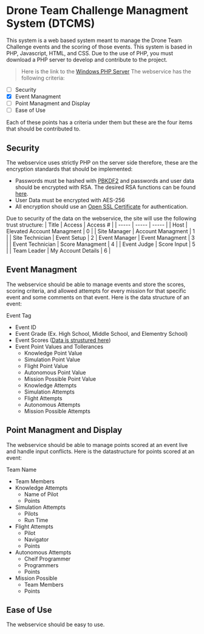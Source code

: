 # Drone Team Challenge Managment System (DTCMS)
This system is a web based system meant to manage the Drone Team Challenge events and the scoring of those events. This system is based in PHP, Javascript, HTML, and CSS. Due to the use of PHP, you must download a PHP server to develop and contribute to the project.
> Here is the link to the [Windows PHP Server](https://windows.php.net/download#php-8.2)
The webservice has the following criteria:
- [ ] Security
- [X] Event Managment
- [ ] Point Managment and Display
- [ ] Ease of Use

Each of these points has a criteria under them but these are the four items that should be contributed to.
## Security
The webservice uses strictly PHP on the server side therefore, these are the encryption standards that should be implemented:
- Passwords must be hashed with [PBKDF2](https://www.php.net/manual/en/function.hash-pbkdf2.php) and passwords and user data should be encrypted with RSA. The desired RSA functions can be found [here](https://www.php.net/manual/en/book.openssl.php).
- User Data must be encrypted with AES-256
- All encryption should use an [Open SSL Certificate](https://www.php.net/manual/en/class.opensslcertificate.php) for authentication.

Due to security of the data on the webservice, the site will use the following trust structure:
| Title | Access | Access # |
| ----- | ----- | ----- |
| Host | Elevated Account Managment | 0 |
| Site Manager | Account Managment | 1 |
| Site Technician | Event Setup | 2 
| Event Manager | Event Managment | 3 |
| Event Technician | Score Managment | 4 |
| Event Judge | Score Input | 5 |
| Team Leader | My Account Details | 6 |
## Event Managment
The webservice should be able to manage events and store the scores, scoring criteria, and allowed attempts for every mission for that specific event and some comments on that event. Here is the data structure of an event:

Event Tag
- Event ID
- Event Grade (Ex. High School, Middle School, and Elementry School)
- Event Scores ([Data is strustured here](https://github.com/Suave101/DTCMS/tree/main#point-managment-and-display))
- Event Point Values and Tollerances
  - Knowledge Point Value
  - Simulation Point Value
  - Flight Point Value
  - Autonomous Point Value
  - Mission Possible Point Value
  - Knowledge Attempts
  - Simulation Attempts
  - Flight Attempts
  - Autonomous Attempts
  - Mission Possible Attempts
## Point Managment and Display
The webservice should be able to manage points scored at an event live and handle input conflicts.
Here is the datastructure for points scored at an event:

Team Name
- Team Members
- Knowledge Attempts
  - Name of Pilot
  - Points
- Simulation Attempts
  - Pilots
  - Run Time
- Flight Attempts
  - Pilot
  - Navigator
  - Points
- Autonomous Attempts
  - Cheif Programmer
  - Programmers
  - Points
- Mission Possible
  - Team Members
  - Points
## Ease of Use
The webservice should be easy to use.
